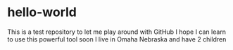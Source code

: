 # hello-world
This is a test repository to let me play around with GitHub
I hope I can learn to use this powerful tool soon
I live in Omaha Nebraska and have 2 children
